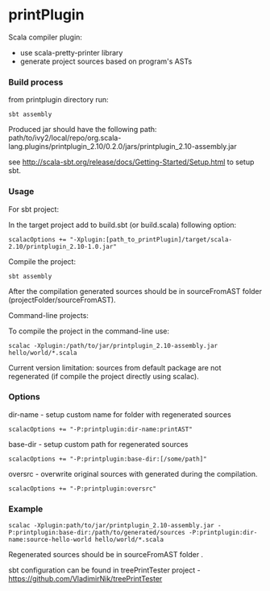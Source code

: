 printPlugin
============

Scala compiler plugin:

- use scala-pretty-printer library
- generate project sources based on program's ASTs

### Build process

from printplugin directory run:

```
sbt assembly
```

Produced jar should have the following path:
path/to/ivy2/local/repo/org.scala-lang.plugins/printplugin_2.10/0.2.0/jars/printplugin_2.10-assembly.jar

see <http://scala-sbt.org/release/docs/Getting-Started/Setup.html> to setup sbt.

### Usage

For sbt project:

In the target project add to build.sbt (or build.scala) following option:

```
scalacOptions += "-Xplugin:[path_to_printPlugin]/target/scala-2.10/printplugin_2.10-1.0.jar"
```

Compile the project: 

```
sbt assembly
```

After the compilation generated sources should be in sourceFromAST folder (projectFolder/sourceFromAST).

Command-line projects:

To compile the project in the command-line use:

```
scalac -Xplugin:/path/to/jar/printplugin_2.10-assembly.jar hello/world/*.scala
```

Current version limitation: sources from default package are not regenerated (if compile the project directly using scalac).

### Options

dir-name - setup custom name for folder with regenerated sources

```
scalacOptions += "-P:printplugin:dir-name:printAST"
```

base-dir - setup custom path for regenerated sources 

```
scalacOptions += "-P:printplugin:base-dir:[/some/path]"
```

oversrc - overwrite original sources with generated during the compilation.

```
scalacOptions += "-P:printplugin:oversrc"
```

### Example

```
scalac -Xplugin:path/to/jar/printplugin_2.10-assembly.jar -P:printplugin:base-dir:/path/to/generated/sources -P:printplugin:dir-name:source-hello-world hello/world/*.scala
```

Regenerated sources should be in sourceFromAST folder .

sbt configuration can be found in treePrintTester project - <https://github.com/VladimirNik/treePrintTester>
